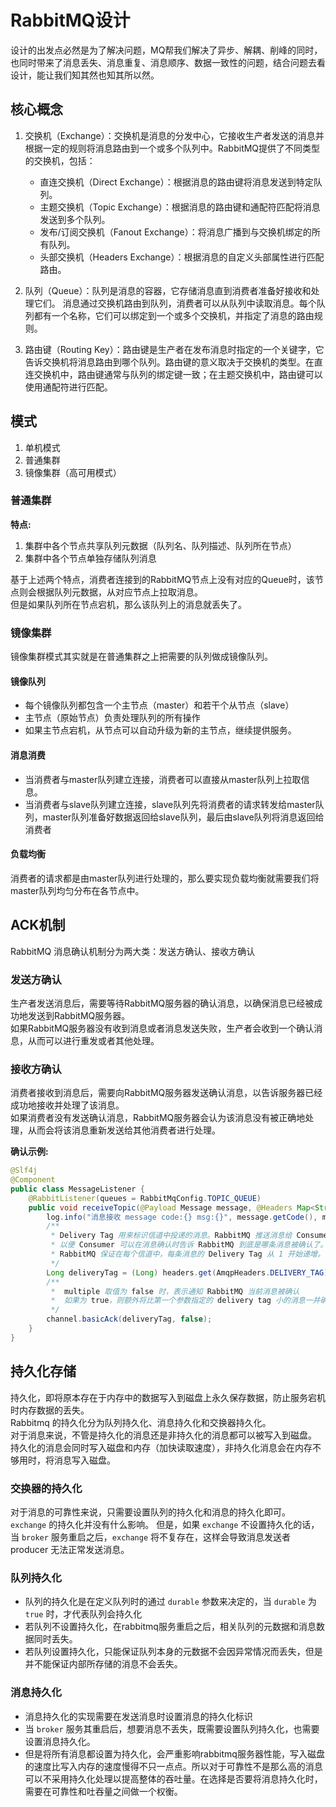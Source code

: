 # RabbitMQ设计

设计的出发点必然是为了解决问题，MQ帮我们解决了异步、解耦、削峰的同时，
也同时带来了消息丢失、消息重复、消息顺序、数据一致性的问题，结合问题去看设计，能让我们知其然也知其所以然。

## 核心概念

1. 交换机（Exchange）：交换机是消息的分发中心，它接收生产者发送的消息并根据一定的规则将消息路由到一个或多个队列中。RabbitMQ提供了不同类型的交换机，包括：

   - 直连交换机（Direct Exchange）：根据消息的路由键将消息发送到特定队列。
   - 主题交换机（Topic Exchange）：根据消息的路由键和通配符匹配将消息发送到多个队列。
   - 发布/订阅交换机（Fanout Exchange）：将消息广播到与交换机绑定的所有队列。
   - 头部交换机（Headers Exchange）：根据消息的自定义头部属性进行匹配路由。

2. 队列（Queue）：队列是消息的容器，它存储消息直到消费者准备好接收和处理它们。 消息通过交换机路由到队列，消费者可以从队列中读取消息。每个队列都有一个名称，它们可以绑定到一个或多个交换机，并指定了消息的路由规则。

3. 路由键（Routing Key）：路由键是生产者在发布消息时指定的一个关键字，它告诉交换机将消息路由到哪个队列。路由键的意义取决于交换机的类型。在直连交换机中，路由键通常与队列的绑定键一致；在主题交换机中，路由键可以使用通配符进行匹配。

## 模式

1. 单机模式
2. 普通集群
3. 镜像集群（高可用模式）

### 普通集群
**特点:**  
1. 集群中各个节点共享队列元数据（队列名、队列描述、队列所在节点）
2. 集群中各个节点单独存储队列消息

基于上述两个特点，消费者连接到的RabbitMQ节点上没有对应的Queue时，该节点则会根据队列元数据，从对应节点上拉取消息。  
但是如果队列所在节点宕机，那么该队列上的消息就丢失了。

### 镜像集群
镜像集群模式其实就是在普通集群之上把需要的队列做成镜像队列。

#### 镜像队列
- 每个镜像队列都包含一个主节点（master）和若干个从节点（slave）
- 主节点（原始节点）负责处理队列的所有操作
- 如果主节点宕机，从节点可以自动升级为新的主节点，继续提供服务。 

#### 消息消费
- 当消费者与master队列建立连接，消费者可以直接从master队列上拉取信息。
- 当消费者与slave队列建立连接，slave队列先将消费者的请求转发给master队列，master队列准备好数据返回给slave队列，最后由slave队列将消息返回给消费者

#### 负载均衡
消费者的请求都是由master队列进行处理的，那么要实现负载均衡就需要我们将master队列均匀分布在各节点中。

## ACK机制

RabbitMQ 消息确认机制分为两大类：发送方确认、接收方确认

### 发送方确认
生产者发送消息后，需要等待RabbitMQ服务器的确认消息，以确保消息已经被成功地发送到RabbitMQ服务器。  
如果RabbitMQ服务器没有收到消息或者消息发送失败，生产者会收到一个确认消息，从而可以进行重发或者其他处理。

### 接收方确认

消费者接收到消息后，需要向RabbitMQ服务器发送确认消息，以告诉服务器已经成功地接收并处理了该消息。  
如果消费者没有发送确认消息，RabbitMQ服务器会认为该消息没有被正确地处理，从而会将该消息重新发送给其他消费者进行处理。  

**确认示例:**  
```java
@Slf4j
@Component
public class MessageListener {
    @RabbitListener(queues = RabbitMqConfig.TOPIC_QUEUE)
    public void receiveTopic(@Payload Message message, @Headers Map<String,Object> headers, Channel channel) throws IOException {
        log.info("消息接收 message code:{} msg:{}", message.getCode(), message.getMessage());
        /**
         * Delivery Tag 用来标识信道中投递的消息。RabbitMQ 推送消息给 Consumer 时，会附带一个 Delivery Tag，
         * 以便 Consumer 可以在消息确认时告诉 RabbitMQ 到底是哪条消息被确认了。
         * RabbitMQ 保证在每个信道中，每条消息的 Delivery Tag 从 1 开始递增。
         */
        Long deliveryTag = (Long) headers.get(AmqpHeaders.DELIVERY_TAG);
        /**
         *  multiple 取值为 false 时，表示通知 RabbitMQ 当前消息被确认
         *  如果为 true，则额外将比第一个参数指定的 delivery tag 小的消息一并确认
         */
        channel.basicAck(deliveryTag, false);
    }
}
```

## 持久化存储

持久化，即将原本存在于内存中的数据写入到磁盘上永久保存数据，防止服务宕机时内存数据的丢失。  
Rabbitmq 的持久化分为队列持久化、消息持久化和交换器持久化。  
对于消息来说，不管是持久化的消息还是非持久化的消息都可以被写入到磁盘。  
持久化的消息会同时写入磁盘和内存（加快读取速度），非持久化消息会在内存不够用时，将消息写入磁盘。  

### 交换器的持久化
对于消息的可靠性来说，只需要设置队列的持久化和消息的持久化即可。`exchange` 的持久化并没有什么影响。
但是，如果 `exchange` 不设置持久化的话，当 `broker` 服务重启之后，`exchange` 将不复存在，这样会导致消息发送者 producer 无法正常发送消息。


### 队列持久化

- 队列的持久化是在定义队列时的通过 `durable` 参数来决定的，当 `durable` 为 `true` 时，才代表队列会持久化
- 若队列不设置持久化，在rabbitmq服务重启之后，相关队列的元数据和消息数据同时丢失。
- 若队列设置持久化，只能保证队列本身的元数据不会因异常情况而丢失，但是并不能保证内部所存储的消息不会丢失。


### 消息持久化

- 消息持久化的实现需要在发送消息时设置消息的持久化标识
- 当 `broker` 服务其重启后，想要消息不丢失，既需要设置队列持久化，也需要设置消息持久化。
- 但是将所有消息都设置为持久化，会严重影响rabbitmq服务器性能，写入磁盘的速度比写入内存的速度慢得不只一点点。所以对于可靠性不是那么高的消息可以不采用持久化处理以提高整体的吞吐量。在选择是否要将消息持久化时，需要在可靠性和吐吞量之间做一个权衡。
